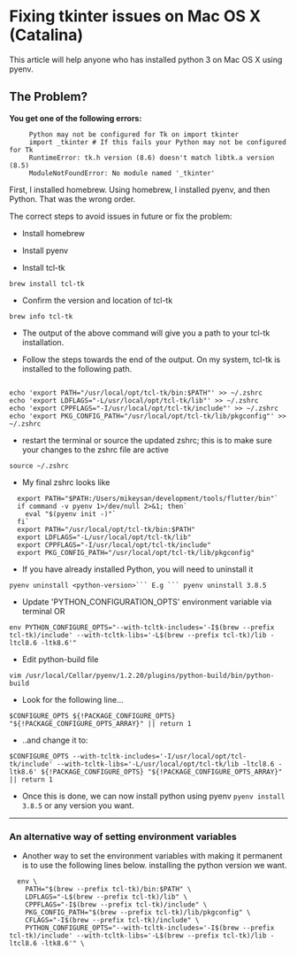 # Fixing tkinter issues on Mac OS X (Catalina)

This article will help anyone who has installed python 3 on Mac OS X using pyenv.

## The Problem?

**You get one of the following errors:**
```
     Python may not be configured for Tk on import tkinter
     import _tkinter # If this fails your Python may not be configured for Tk
     RuntimeError: tk.h version (8.6) doesn't match libtk.a version (8.5)
     ModuleNotFoundError: No module named '_tkinter'
```

First, I installed homebrew. Using homebrew, I installed pyenv, and then Python. That was the wrong order.

The correct steps to avoid issues in future or fix the problem:

- Install homebrew

- Install pyenv

- Install tcl-tk

` brew install tcl-tk `

- Confirm the version and location of tcl-tk

` brew info tcl-tk `

- The output of the above command will give you a path to your tcl-tk installation.

- Follow the steps towards the end of the output. On my system, tcl-tk is installed to the following path.
```

echo 'export PATH="/usr/local/opt/tcl-tk/bin:$PATH"' >> ~/.zshrc
echo 'export LDFLAGS="-L/usr/local/opt/tcl-tk/lib"' >> ~/.zshrc
echo 'export CPPFLAGS="-I/usr/local/opt/tcl-tk/include"' >> ~/.zshrc
echo 'export PKG_CONFIG_PATH="/usr/local/opt/tcl-tk/lib/pkgconfig"' >> ~/.zshrc

```

- restart the terminal or source the updated zshrc; this is to make sure your changes to the zshrc file are active

` source ~/.zshrc `

- My final zshrc looks like
```
  export PATH="$PATH:/Users/mikeysan/development/tools/flutter/bin"`
  if command -v pyenv 1>/dev/null 2>&1; then`
    eval "$(pyenv init -)"`
  fi`
  export PATH="/usr/local/opt/tcl-tk/bin:$PATH"
  export LDFLAGS="-L/usr/local/opt/tcl-tk/lib"
  export CPPFLAGS="-I/usr/local/opt/tcl-tk/include"
  export PKG_CONFIG_PATH="/usr/local/opt/tcl-tk/lib/pkgconfig"

```
- If you have already installed Python, you will need to uninstall it

` pyenv uninstall <python-version>``` E.g ``` pyenv uninstall 3.8.5 `

- Update 'PYTHON_CONFIGURATION_OPTS' environment variable via terminal OR

` env PYTHON_CONFIGURE_OPTS="--with-tcltk-includes='-I$(brew --prefix tcl-tk)/include' --with-tcltk-libs='-L$(brew --prefix tcl-tk)/lib -ltcl8.6 -ltk8.6'" `

- Edit python-build file

`vim /usr/local/Cellar/pyenv/1.2.20/plugins/python-build/bin/python-build`

- Look for the following line...

` $CONFIGURE_OPTS ${!PACKAGE_CONFIGURE_OPTS} "${!PACKAGE_CONFIGURE_OPTS_ARRAY}" || return 1 `

- ..and change it to:

` $CONFIGURE_OPTS --with-tcltk-includes='-I/usr/local/opt/tcl-tk/include' --with-tcltk-libs='-L/usr/local/opt/tcl-tk/lib -ltcl8.6 -ltk8.6' ${!PACKAGE_CONFIGURE_OPTS} "${!PACKAGE_CONFIGURE_OPTS_ARRAY}" || return 1 `

- Once this is done, we can now install python using pyenv `pyenv install 3.8.5` or any version you want.

---

### An alternative way of setting environment variables
 - Another way to set the environment variables with making it permanent  is to use the following lines below. installing the python version we want.
```
  env \
    PATH="$(brew --prefix tcl-tk)/bin:$PATH" \
    LDFLAGS="-L$(brew --prefix tcl-tk)/lib" \
    CPPFLAGS="-I$(brew --prefix tcl-tk)/include" \
    PKG_CONFIG_PATH="$(brew --prefix tcl-tk)/lib/pkgconfig" \
    CFLAGS="-I$(brew --prefix tcl-tk)/include" \
    PYTHON_CONFIGURE_OPTS="--with-tcltk-includes='-I$(brew --prefix tcl-tk)/include' --with-tcltk-libs='-L$(brew --prefix tcl-tk)/lib -ltcl8.6 -ltk8.6'" \

```

